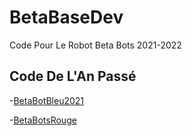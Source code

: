 # BetaBaseDev
 Code Pour Le Robot Beta Bots 2021-2022
 
## Code De L'An Passé
 -[BetaBotBleu2021](https://github.com/huskies5439/BetaBotBleu2021)
 
 -[BetaBotsRouge](https://github.com/huskies5439/BetaBotsRouge)
